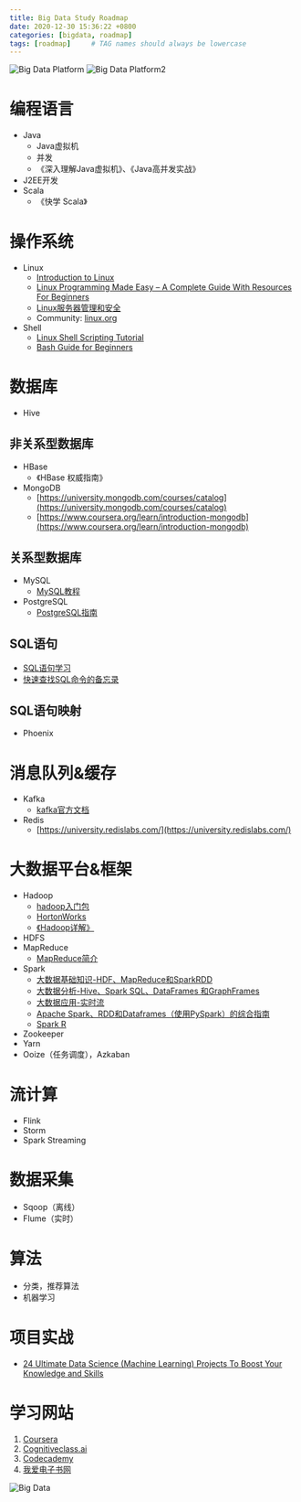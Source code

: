 ```yaml
---
title: Big Data Study Roadmap
date: 2020-12-30 15:36:22 +0800
categories: [bigdata, roadmap]
tags: [roadmap]     # TAG names should always be lowercase
---
```


![Big Data Platform](../assets/img/sample/big_data_platform.jpg)
![Big Data Platform2](../assets/img/sample/big_data_platform2.jpg)
# 编程语言
- Java
   - Java虚拟机
   - 并发
   - 《深入理解Java虚拟机》、《Java高并发实战》
- J2EE开发
- Scala
   - 《快学 Scala》

# 操作系统
- Linux
   - [Introduction to Linux](https://tldp.org/LDP/intro-linux/html/)
   - [Linux Programming Made Easy – A Complete Guide With Resources For Beginners](https://www.whoishostingthis.com/resources/linux-programming/)
   - [Linux服务器管理和安全](https://www.coursera.org/learn/linux-server-management-security)
   - Community: [linux.org](https://www.linux.org/)
- Shell
   - [Linux Shell Scripting Tutorial](http://www.freeos.com/guides/lsst/)
   - [Bash Guide for Beginners](https://tldp.org/LDP/Bash-Beginners-Guide/html/index.html)

# 数据库
- Hive
## 非关系型数据库
- HBase
   - 《HBase 权威指南》
- MongoDB
   - [https://university.mongodb.com/courses/catalog](https://university.mongodb.com/courses/catalog)
   - [https://www.coursera.org/learn/introduction-mongodb](https://www.coursera.org/learn/introduction-mongodb)
## 关系型数据库
- MySQL
  - [MySQL教程](http://www.mysqltutorial.org/)
- PostgreSQL
  - [PostgreSQL指南](http://www.postgresqltutorial.com/)
## SQL语句
- [SQL语句学习](https://www.codecademy.com/learn/learn-sql)
- [快速查找SQL命令的备忘录](https://github.com/enochtangg/quick-SQL-cheatsheet)
## SQL语句映射
- Phoenix

# 消息队列&缓存
- Kafka
   - [kafka官方文档](https://kafka.apache.org/intro)
- Redis
   - [https://university.redislabs.com/](https://university.redislabs.com/)

# 大数据平台&框架
- Hadoop
   - [hadoop入门包](https://www.udemy.com/course/hadoopstarterkit/)
   - [HortonWorks](https://hortonworks.com/tutorials/)
   - [《Hadoop详解》](https://www.packtpub.com/packt/free-ebook/hadoop-explained)
- HDFS
- MapReduce
   - [MapReduce简介](https://www.analyticsvidhya.com/blog/2014/05/introduction-mapreduce/)
- Spark
   - [大数据基础知识-HDF、MapReduce和SparkRDD](https://www.coursera.org/learn/big-data-essentials)
   - [大数据分析-Hive、Spark SQL、DataFrames 和GraphFrames](https://www.coursera.org/learn/big-data-analysis)
   - [大数据应用-实时流](https://www.coursera.org/learn/real-time-streaming-big-data)
   - [Apache Spark、RDD和Dataframes（使用PySpark）的综合指南](https://www.analyticsvidhya.com/blog/2016/09/comprehensive-introduction-to-apache-spark-rdds-dataframes-using-pyspark/)
   - [Spark R](https://www.analyticsvidhya.com/blog/2016/06/learning-path-step-step-guide-beginners-learn-sparkr/)
- Zookeeper
- Yarn
- Ooize（任务调度），Azkaban

# 流计算
- Flink
- Storm
- Spark Streaming

# 数据采集
- Sqoop（离线）
- Flume（实时）

# 算法
- 分类，推荐算法
- 机器学习

# 项目实战
- [24 Ultimate Data Science (Machine Learning) Projects To Boost Your Knowledge and Skills](https://www.analyticsvidhya.com/blog/2018/05/24-ultimate-data-science-projects-to-boost-your-knowledge-and-skills/)


# 学习网站
1. [Coursera](https://www.coursera.org/)
2. [Cognitiveclass.ai](https://cognitiveclass.ai/courses)
3. [Codecademy](https://www.codecademy.com/)
4. [我爱电子书网](https://www.52doc.com/)

![Big Data](../assets/img/sample/big_data.jpg)
